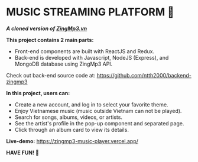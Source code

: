 # MUSIC STREAMING PLATFORM 🎼

***A cloned version of [ZingMp3.vn](https://zingmp3.vn)***


**This project contains 2 main parts:**
* Front-end components are built with ReactJS and Redux.
* Back-end is developed with Javascript, NodeJS (Express), and MongoDB database using ZingMp3 API.

Check out back-end source code at: https://github.com/ntth2000/backend-zingmp3

**In this project, users can:**
* Create a new account, and log in to select your favorite theme.
* Enjoy Vietnamese music (music outside Vietnam can not be played).
* Search for songs, albums, videos, or artists.
* See the artist's profile in the pop-up component and separated page.
* Click through an album card to view its details.

**Live-demo:** https://zingmp3-music-player.vercel.app/ 

**HAVE FUN! 🚀**

